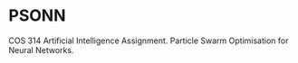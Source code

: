 PSONN
=====

COS 314 Artificial Intelligence Assignment. Particle Swarm Optimisation for Neural Networks.
